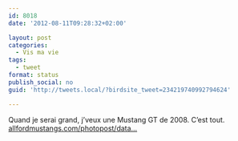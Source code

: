 ```yaml
---
id: 8018
date: '2012-08-11T09:28:32+02:00'

layout: post
categories:
  - Vis ma vie
tags:
  - tweet
format: status
publish_social: no
guid: 'http://tweets.local/?birdsite_tweet=234219740992794624'

---
```


Quand je serai grand, j’veux une Mustang GT de 2008. C’est tout. [allfordmustangs.com/photopost/data…](http://www.allfordmustangs.com/photopost/data/500/2008_Ford_Mustang_GT_silver.jpg)